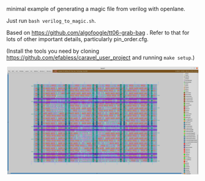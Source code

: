 minimal example of generating a magic file from verilog with openlane.

Just run `bash verilog_to_magic.sh`.

Based on https://github.com/algofoogle/tt06-grab-bag . Refer to that for lots of other important details, particularly pin_order.cfg.

(Install the tools you need by cloning https://github.com/efabless/caravel_user_project and running `make setup`.)


![](./minexample.png)
